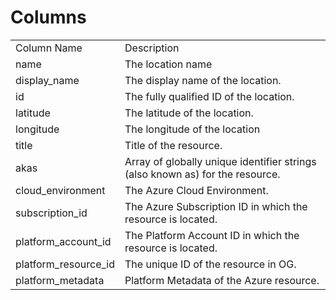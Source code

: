 # Columns  

<table>
	<tr><td>Column Name</td><td>Description</td></tr>
	<tr><td>name</td><td>The location name</td></tr>
	<tr><td>display_name</td><td>The display name of the location.</td></tr>
	<tr><td>id</td><td>The fully qualified ID of the location.</td></tr>
	<tr><td>latitude</td><td>The latitude of the location.</td></tr>
	<tr><td>longitude</td><td>The longitude of the location</td></tr>
	<tr><td>title</td><td>Title of the resource.</td></tr>
	<tr><td>akas</td><td>Array of globally unique identifier strings (also known as) for the resource.</td></tr>
	<tr><td>cloud_environment</td><td>The Azure Cloud Environment.</td></tr>
	<tr><td>subscription_id</td><td>The Azure Subscription ID in which the resource is located.</td></tr>
	<tr><td>platform_account_id</td><td>The Platform Account ID in which the resource is located.</td></tr>
	<tr><td>platform_resource_id</td><td>The unique ID of the resource in OG.</td></tr>
	<tr><td>platform_metadata</td><td>Platform Metadata of the Azure resource.</td></tr>
</table>